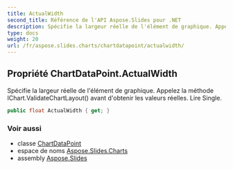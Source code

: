 ```yaml
---
title: ActualWidth
second_title: Référence de l'API Aspose.Slides pour .NET
description: Spécifie la largeur réelle de l'élément de graphique. Appelez la méthode IChart.ValidateChartLayout avant d'obtenir les valeurs réelles. Lire Single.
type: docs
weight: 20
url: /fr/aspose.slides.charts/chartdatapoint/actualwidth/
---
```


## Propriété ChartDataPoint.ActualWidth

Spécifie la largeur réelle de l'élément de graphique. Appelez la méthode IChart.ValidateChartLayout() avant d'obtenir les valeurs réelles. Lire Single.

```csharp
public float ActualWidth { get; }
```

### Voir aussi

* classe [ChartDataPoint](../../chartdatapoint)
* espace de noms [Aspose.Slides.Charts](../../chartdatapoint)
* assembly [Aspose.Slides](../../../)

<!-- NE PAS ÉDITE : généré par xmldocmd pour Aspose.Slides.dll -->